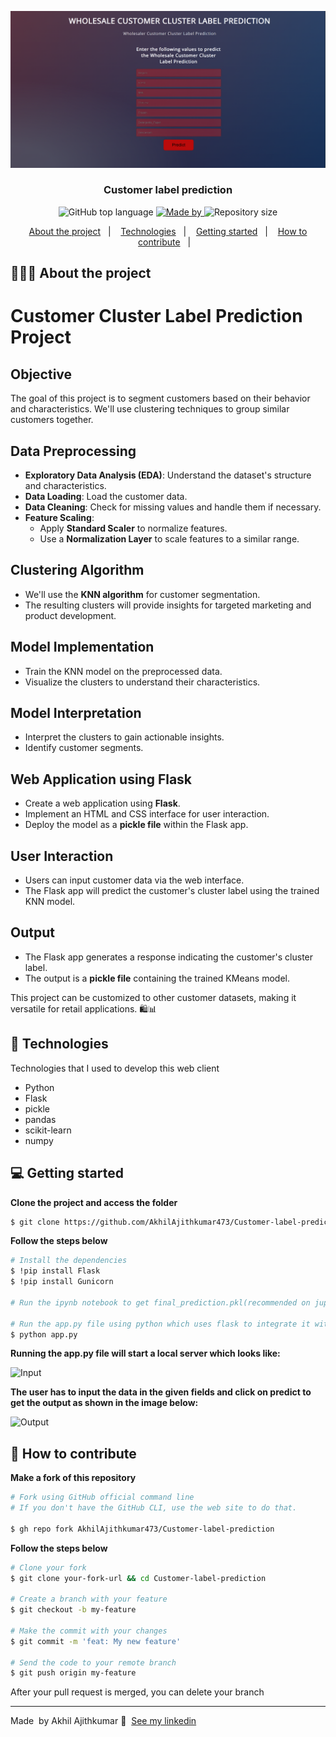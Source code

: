![Customer label prediction](https://github.com/AkhilAjithkumar473/Customer-label-prediction/blob/main/Homepage.png)

<h3 align="center">
  Customer label prediction
</h3>

<p align="center">
  <img alt="GitHub top language" src="https://img.shields.io/github/languages/top/AkhilAjithkumar473/Customer-label-prediction">

  <a href="https://www.linkedin.com/in/akhil-ajithkumar-230b52220/">
    <img alt="Made by" src="https://img.shields.io/badge/Made%20by-Akhil%20Ajithkumar-gree">
  </a>
  
  <img alt="Repository size" src="https://img.shields.io/github/repo-size/AkhilAjithkumar473/Customer-label-prediction">
</p>

<p align="center">
  <a href="#-about-the-project">About the project</a>&nbsp;&nbsp;&nbsp;|&nbsp;&nbsp;&nbsp;
  <a href="#-technologies">Technologies</a>&nbsp;&nbsp;&nbsp;|&nbsp;&nbsp;&nbsp;
  <a href="#-getting-started">Getting started</a>&nbsp;&nbsp;&nbsp;|&nbsp;&nbsp;&nbsp;
  <a href="#-how-to-contribute">How to contribute</a>&nbsp;&nbsp;&nbsp;|&nbsp;&nbsp;&nbsp;
</p>

## 👨🏻‍💻 About the project

# Customer Cluster Label Prediction Project

## Objective
The goal of this project is to segment customers based on their behavior and characteristics. We'll use clustering techniques to group similar customers together.

## Data Preprocessing
- **Exploratory Data Analysis (EDA)**: Understand the dataset's structure and characteristics.
- **Data Loading**: Load the customer data.
- **Data Cleaning**: Check for missing values and handle them if necessary.
- **Feature Scaling**:
  - Apply **Standard Scaler** to normalize features.
  - Use a **Normalization Layer** to scale features to a similar range.

## Clustering Algorithm
- We'll use the **KNN algorithm** for customer segmentation.
- The resulting clusters will provide insights for targeted marketing and product development.

## Model Implementation
- Train the KNN model on the preprocessed data.
- Visualize the clusters to understand their characteristics.

## Model Interpretation
- Interpret the clusters to gain actionable insights.
- Identify customer segments.

## Web Application using Flask
- Create a web application using **Flask**.
- Implement an HTML and CSS interface for user interaction.
- Deploy the model as a **pickle file** within the Flask app.

## User Interaction
- Users can input customer data via the web interface.
- The Flask app will predict the customer's cluster label using the trained KNN model.

## Output
- The Flask app generates a response indicating the customer's cluster label.
- The output is a **pickle file** containing the trained KMeans model.

This project can be customized to other customer datasets, making it versatile for retail applications. 🛍️📊


## 🚀 Technologies

Technologies that I used to develop this web client

- Python
- Flask
- pickle
- pandas
- scikit-learn
- numpy

## 💻 Getting started

**Clone the project and access the folder**

```bash
$ git clone https://github.com/AkhilAjithkumar473/Customer-label-prediction.git && cd Customer-label-prediction
```

**Follow the steps below**

```bash
# Install the dependencies
$ !pip install Flask
$ !pip install Gunicorn

# Run the ipynb notebook to get final_prediction.pkl(recommended on jupyter notebook)

# Run the app.py file using python which uses flask to integrate it with index.html file
$ python app.py
```
**Running the app.py file will start a local server which looks like:**

![Input]("https://github.com/AkhilAjithkumar473/Customer-label-prediction/blob/main/Input.png")

**The user has to input the data in the given fields and click on predict to get the output as shown in the image below:**

![Output]("https://github.com/AkhilAjithkumar473/Customer-label-prediction/blob/main/output.png")

## 🤔 How to contribute

**Make a fork of this repository**

```bash
# Fork using GitHub official command line
# If you don't have the GitHub CLI, use the web site to do that.

$ gh repo fork AkhilAjithkumar473/Customer-label-prediction
```

**Follow the steps below**

```bash
# Clone your fork
$ git clone your-fork-url && cd Customer-label-prediction

# Create a branch with your feature
$ git checkout -b my-feature

# Make the commit with your changes
$ git commit -m 'feat: My new feature'

# Send the code to your remote branch
$ git push origin my-feature
```

After your pull request is merged, you can delete your branch 

---

Made &nbsp;by Akhil Ajithkumar 👋 &nbsp;[See my linkedin](https://www.linkedin.com/in/akhil-ajithkumar-230b52220/)
